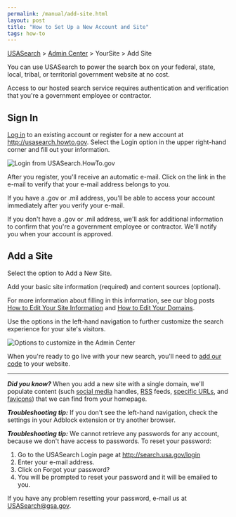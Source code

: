 ```yaml
---
permalink: /manual/add-site.html
layout: post
title: "How to Set Up a New Account and Site"
tags: how-to
---
```

[USASearch](http://usasearch.howto.gov) > [Admin Center](http://search.usa.gov/affiliates/home) > YourSite > Add Site

You can use USASearch to power the search box on your federal, state, local, tribal, or territorial government website at no cost.

Access to our hosted search service requires authentication and verification that you're a government employee or contractor.

## Sign In

[Log in](http://search.usa.gov/affiliates/hom) to an existing account or register for a new account at <http://usasearch.howto.gov>. Select the Login option in the upper right-hand corner and fill out your information.

![Login from USASearch.HowTo.gov](http://f22818b4dfc10241d8a3-f1564c64756a8cfee25b6b19953b1d23.r31.cf2.rackcdn.com/login.png)

After you register, you'll receive an automatic e-mail. Click on the link in the e-mail to verify that your e-mail address belongs to you.

If you have a .gov or .mil address, you'll be able to access your account immediately after you verify your e-mail.

If you don't have a .gov or .mil address, we'll ask for additional information to confirm that you're a government employee or contractor. We'll notify you when your account is approved.

## Add a Site

Select the option to Add a New Site.

Add your basic site information (required) and content sources (optional).

For more information about filling in this information, see our blog posts [How to Edit Your Site Information](/manual/site-information.html) and [How to Edit Your Domains](/manual/domains.html).

Use the options in the left-hand navigation to further customize the search experience for your site's visitors.

![Options to customize in the Admin Center](http://f22818b4dfc10241d8a3-f1564c64756a8cfee25b6b19953b1d23.r31.cf2.rackcdn.com/tumblr_m14t3xWL281qid15q.png)

When you're ready to go live with your new search, you'll need to [add our code](/manual/get-code.html) to your website.

--- 

***Did you know?*** When you add a new site with a single domain, we'll populate content (such [social media](/manual/social-media.html) handles, <a href="/manual/rss.html">RSS</a> feeds, [specific URLs](/manual/urls.html), and [favicons](/manual/look-feel.html)) that we can find from your homepage.

***Troubleshooting tip:*** If you don't see the left-hand navigation, check the settings in your Adblock extension or try another browser.

***Troubleshooting tip:*** We cannot retrieve any passwords for any account, because we don't have access to passwords. To reset your password:

1. Go to the USASearch Login page at <http://search.usa.gov/login>
2. Enter your e-mail address.
3. Click on Forgot your password?
4. You will be prompted to reset your password and it will be emailed to you.

If you have any problem resetting your password, e-mail us at <USASearch@gsa.gov>.
